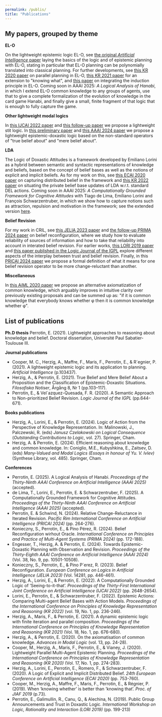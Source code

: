 ```yaml
---
permalink: /publis/
title: "Publications"
---
```


## My papers, grouped by theme

**EL-O**

On the lightweight epistemic logic EL-O, see [the original _Artificial Intelligence_ paper](https://hal.science/hal-03147798v1/file/aij19_round3_v11.pdf) laying the basics of the logic and of epistemic planning with EL-O, stating in particular that EL-O planning can be polynomially translated into classical planning. For further developments, see [this KR 2020 paper](https://hal.science/hal-03015803/document) on parallel planning in EL-O, [this KR 2021 paper](https://ut3-toulouseinp.hal.science/hal-03450078/document) for an extension to "knowing what", and [this paper](https://link.springer.com/chapter/10.1007/978-3-031-56595-3_11) on integrating the induction principle in EL-O.
Coming soon in AAAI 2025: _A Logical Analysis of Hanabi_, in which I extend EL-O common knowledge to any groups of agents, use that to give a complete formalization of the evolution of knowledge in the card game Hanabi, and finally give a small, finite fragment of that logic that is enough to fully capture the game.

**Other lightweight modal logics**

In [this IJCAI 2022 paper](https://hal.science/hal-03873341/document) and [this follow-up paper](https://link.springer.com/chapter/10.1007/978-3-031-44490-6_14) we propose a lightweight stit logic. In [this preliminary paper](https://hal.science/hal-03011708/document) and [this AAAI 2024 paper](https://ojs.aaai.org/index.php/AAAI/article/view/28919) we propose a lightweight epistemic-doxastic logic based on the non-standard operators of "true belief about" and "mere belief about".

**LDA**

The Logic of Doxastic Attitudes is a framework developed by Emiliano Lorini as a hybrid between semantic and syntactic representations of knowledge and beliefs, based on the concept of belief bases as well as the notions of explicit and implicit beliefs. As for my work on this, see [this ECAI 2020 paper](https://hal.science/hal-03008589v1/file/1266_paper.pdf) on capturing distributed belief in the framework and [this KR 2022 paper](https://hal.science/hal-03873252v1/file/kr2022-0024-lorini-et-al.pdf) on situating the private belief base updates of LDA w.r.t. standard DEL actions. Coming soon in AAAI 2025: _A Computationally Grounded Framework for Cognitive Attitudes_ with Tiago de Lima, Emiliano Lorini and François Schwarzentruber, in which we show how to capture notions such as attraction, repulsion and motivation in the framework; see the extended version [here](https://arxiv.org/pdf/2412.14073?).

**Belief Revision**

For my work in CRIL, see [this JELIA 2023 paper](https://hal.science/hal-04494547/document) and [the follow-up PRIMA 2024 paper](https://link.springer.com/chapter/10.1007/978-3-031-77367-9_14) on belief reconfiguration, where we study how to evaluate reliability of sources of information and how to take that reliability into account in interated belief revision. For earlier works, [this LORI 2019 paper](https://link.springer.com/chapter/10.1007/978-3-662-60292-8_15) and [this paper published in the Logic Journal of the IGPL](https://www.researchgate.net/profile/Fernando-Velazquez-Quesada/publication/353333636_A_semantic_approach_to_non-prioritized_belief_revision/links/60f565affb568a7098bda914/A-semantic-approach-to-non-prioritized-belief-revision.pdf) explore different aspects of the interplay between trust and belief revision. Finally, in this [PRICAI 2024 paper](https://link.springer.com/chapter/10.1007/978-981-96-0128-8_23) we propose a formal definition of what it means for one belief revision operator to be more change-reluctant than another.

**Miscellaneous**

In [this AiML 2020 paper](http://www.aiml.net/volumes/volume13/Herzig-Perrotin.pdf) we propose an alternative axiomatization of common knowledge, which arguably improves in intuitive clarity over previously existing proposals and can be summed up as: "if it is common knowledge that everybody knows whether φ then it is common knowledge whether φ".


## List of publications

**Ph.D thesis** 
Perrotin, E. (2021). Lightweight approaches to reasoning about knowledge and belief. Doctoral dissertation, Université Paul Sabatier-Toulouse III.


**Journal publications** 

* Cooper, M. C., Herzig, A., Maffre, F., Maris, F., Perrotin, E., & R´egnier, P. (2021). A lightweight epistemic logic and its application to planning. _Artificial Intelligence_ (p.103437).
* Herzig, A., & Perrotin, E. (2021). True Belief and Mere Belief About a Proposition and the Classification of Epistemic-Doxastic Situations. _Filosofiska Notiser_, Årgång 8, Nr 1 (pp.103–117).
* Perrotin, E., & Vel´azquez-Quesada, F. R. (2020). A Semantic Approach to Non-prioritized Belief Revision. _Logic Journal of the IGPL_ (pp.644-671).

**Books publications**

* Herzig, A., Lorini, E., & Perrotin, E. (2024). Logic of Action from the Perspective of Knowledge Representation. In: Malinowski, J., Palczewski, R. (eds) _Janusz Czelakowski on Logical Consequence_ (_Outstanding Contributions to Logic_, vol. 27). Springer, Cham.
* Herzig, A. & Perrotin, E. (2024). Efficient reasoning about knowledge and common knowledge. In: Coniglio, M.E., Kubyshkina, E., Zaitsev, D. (eds) _Many-Valued and Modal Logics (Essays in honour of Yu. V. Ivlev)_ (Synthese Library, vol. 485). Springer, Cham.


**Conferences**
 
* Perrotin, E. (2025). A Logical Analysis of Hanabi. _Proceedings of the Thirty-Ninth AAAI Conference on Artificial Intelligence (AAAI 2025)_ (accepted).
* de Lima, T., Lorini, E., Perrotin, E. & Schwarzentruber, F. (2025). A Computationally Grounded Framework for Cognitive Attitudes. _Proceedings of the Thirty-Ninth AAAI Conference on Artificial Intelligence (AAAI 2025)_ (accepted).
* Perrotin, E. & Schwind, N. (2024). Relative Change-Reluctance in Iterated Revision. _Pacific Rim International Conference on Artificial Intelligence (PRICAI 2024)_ (pp. 264-276).
* Konieczny, S., Perrotin, E., & Pino Pérez, R. (2024). Belief Reconfiguration wirhout Oracle. _International Conference on Principles and Practice of Multi-Agent Systems (PRIMA 2024)_ (pp. 172-188).
* Engesser, T., Herzig, A. & Perrotin, E. (2024). Towards Epistemic-Doxastic Planning with Observation and Revision. _Proceedings of the Thirty-Eighth AAAI Conference on Artificial Intelligence (AAAI 2024)_ (Vol. 38, No. 9, pp. 10501-10508).
* Konieczny, S., Perrotin, E., & Pino P´erez, R. (2023). Belief Reconfiguration. _European Conference on Logics in Artificial Intelligence (JELIA 2023)_ (Vol. 14281, pp. 446-461).
* Herzig, A., Lorini, E., & Perrotin, E. (2022). A Computationally Grounded Logic of ‘Seeing-to-it-that’. _Proceedings of the Thirty-First International Joint Conference on Artificial Intelligence (IJCAI 2022)_ (pp. 2648-2654).
* Lorini, E., Perrotin, E., & Schwarzentruber, F. (2022). Epistemic Actions: Comparing Multi-agent Belief Bases with Action Models. _Proceedings of the International Conference on Principles of Knowledge Representation and Reasoning (KR 2022)_ (vol. 19, No. 1, pp.
236-246).
* Herzig, A., Maris, F., & Perrotin, E. (2021). A dynamic epistemic logic with finite iteration and parallel composition. _Proceedings of the International Conference on Principles of Knowledge Representation and Reasoning (KR 2021)_ (Vol. 18, No. 1, pp. 676-680).
* Herzig, A., & Perrotin, E. (2020). On the axiomatisation of common knowledge. _Advances in Modal Logic_ (vol. 13, pp. 24-28).
* Cooper, M., Herzig, A., Maris, F., Perrotin, E., & Vianey, J. (2020). Lightweight Parallel Multi-Agent Epistemic Planning. _Proceedings of the International Conference on Principles of Knowledge Representation and Reasoning (KR 2020)_ (Vol. 17, No. 1, pp. 274-283).
* Herzig, A., Lorini, E., Perrotin, E., Romero, F., & Schwarzentruber, F. (2020). A Logic of Explicit and Implicit Distributed Belief. _24th European Conference on Artificial Intelligence (ECAI 2020)_ (pp. 753-760).
* Cooper, M., Herzig, A., Maffre, F., Maris, F., Perrotin, E., & Régnier, P. (2019). When ‘knowing whether’ is better than ‘knowing that’. _Proc. of JIAF 2019_ (p.73).
* Perrotin, E., Galimullin, R., Canu, Q., & Alechina, N. (2019). Public Group Announcements and Trust in Doxastic Logic. _International Workshop on Logic, Rationality and Interaction (LORI 2019)_ (pp. 199-213)

